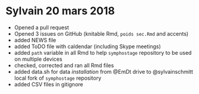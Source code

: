 # Sylvain 20 mars 2018
* Opened a pull request
* Opened 3 issues on GitHub (knitable Rmd, `poids sec.Rmd` and accents)
* added NEWS file
* added ToDO file with caldendar (including Skype meetings)
* added `path` variable in all Rmd to help `symphostage` repository to be used on multiple devices
* checked, corrected and ran all Rmd files
* added data.sh for data *installation* from @EmDt drive to @sylvainschmitt local fork of `symphostage` repository
* added CSV files in gitignore
